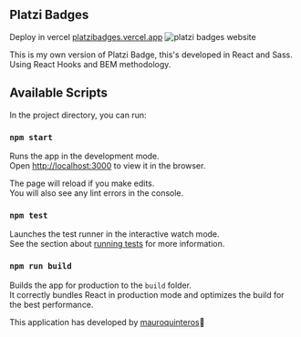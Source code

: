## Platzi Badges

Deploy in vercel [platzibadges.vercel.app](https://platzibadges.vercel.app)
![platzi badges website](https://repository-images.githubusercontent.com/313504176/40112800-292f-11eb-9a47-870a934390e6)

This is my own version of Platzi Badge, this's developed in React and Sass.<br/>
Using React Hooks and BEM methodology.

## Available Scripts

In the project directory, you can run:

### `npm start`

Runs the app in the development mode.<br />
Open [http://localhost:3000](http://localhost:3000) to view it in the browser.

The page will reload if you make edits.<br />
You will also see any lint errors in the console.

### `npm test`

Launches the test runner in the interactive watch mode.<br />
See the section about [running tests](https://facebook.github.io/create-react-app/docs/running-tests) for more information.

### `npm run build`

Builds the app for production to the `build` folder.<br />
It correctly bundles React in production mode and optimizes the build for the best performance.

This application has developed by [mauroquinteros](https://twitter.com/maurooquinteros)💚